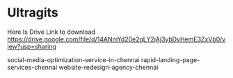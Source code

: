 # Ultragits


Here Is Drive Link to download
https://drive.google.com/file/d/14ANmYd20e2qLY2jAj3ybDvHemE3ZxVb0/view?usp=sharing





social-media-optimization-service-in-chennai
rapid-landing-page-services-chennai
website-redesign-agency-chennai
